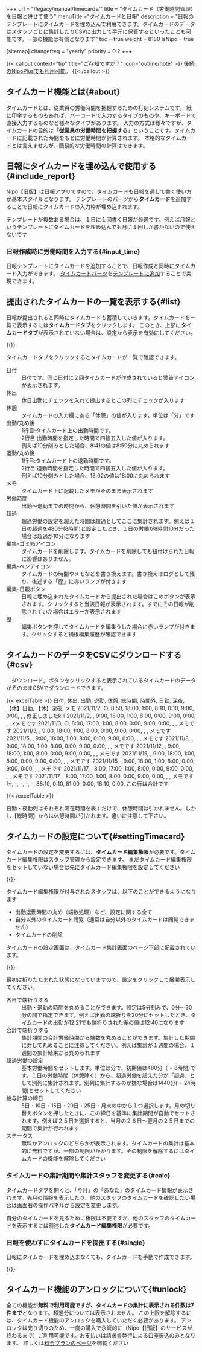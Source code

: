 +++
url = "/legacy/manual/timecards/"
title = "タイムカード（労働時間管理）を日報と併せて使う"
menuTitle ="タイムカードと日報"
description = "日報のテンプレートにタイムカードを埋め込んで利用できます。タイムカードのデータはスタッフごとに集計したりCSVに出力して手元に保管するといったことも可能です。一部の機能は有償となります"
toc = true
weight = 8180
isNipo = true

[sitemap]
  changefreq = "yearly"
  priority = 0.2
+++

{{< callout context="tip" title="ご存知ですか？" icon="outline/note" >}}
[後続のNipoPlusでも利用可能](/docs/manual/timecard/input/)。
{{< /callout >}}

## タイムカード機能とは{#about}

タイムカードとは、従業員の労働時間を把握するための打刻システムです。
紙に印字するものもあれば、バーコードで入力するタイプのものや、キーボードで直接入力するものなど様々なタイプがあります。
入力の方式は様々ですが、タイムカードの目的は「**従業員の労働時間を把握する**」ということです。タイムカードに記載された時間をもとに労働時間が計算されます。
本格的なタイムカードとは言えませんが、簡易的な労働時間の計算はできます。

## 日報にタイムカードを埋め込んで使用する{#include_report}

Nipo【旧版】は日報アプリですので、タイムカードも日報を通して書く使い方が基本スタイルとなります。
テンプレートのパーツから**タイムカード**を追加することで日報にタイムカードの入力枠が埋め込まれます。

テンプレートが複数ある場合は、１日に１回書く日報が最適です。例えば月報というテンプレートにタイムカードを埋め込んでも月に１回しか書かないので使えないです

### 日報作成時に労働時間を入力する{#input_time}

日報テンプレートにタイムカードを追加することで、日報作成と同時にタイムカード入力ができます。
[タイムカードパーツ](/legacy/parts/timecard/)を[テンプレートに追加](/legacy/manual/template/)することで実現できます。

## 提出されたタイムカードの一覧を表示する{#list}

日報が提出されると同時にタイムカードも蓄積していきます。タイムカードを一覧で表示するには**タイムカードタブ**をクリックします。
このとき、上部に**タイムカードタブ**が表示されていない場合は、設定から表示を有効にしてください。

{{<iTablet filename="enableTimecard" msg="タイムカード集計機能を有効にする"  alice="ok">}}

タイムカードタブをクリックするとタイムカードが一覧で確認できます。

<dl class="basic">
  <dt>日付</dt>
  <dd>日付です。同じ日付に２回タイムカードが作成されていると警告アイコンが表示されます。</dd>
  <dt>休出</dt>
  <dd>休日出勤にチェックを入れて提出するとこの列にチェックが入ります</dd>
  <dt>休憩</dt>
  <dd>タイムカードの入力欄にある「休憩」の値が入ります。単位は「分」です</dd>
  <dt>出勤/丸め後</dt>
  <dd>1行目:タイムカード上の出勤時間です。<br />2行目:出勤時間を指定した時間で四捨五入した値が入ります。<br />例えば10分刻みとした場合、8:41の値は8:50分に丸められます</dd>
  <dt>退勤/丸め後</dt>
  <dd>1行目:タイムカード上の退勤時間です。<br />2行目:退勤時間を指定した時間で四捨五入した値が入ります。<br />例えば10分刻みとした場合、18:02の値は18:00に丸められます</dd>
  <dt>メモ</dt>
  <dd>タイムカード上に記載したメモがそのまま表示されます</dd>
  <dt>労働時間</dt>
  <dd>出勤〜退勤までの時間から、休憩時間を引いた値が表示されます</dd>
  <dt>超過</dt>
  <dd>超過労働の設定を超えた時間は超過としてここに集計されます。例えば１日の超過を480分(8時間)と設定したとき、１日の労働が8時間10分だった場合は超過が10分になります</dd>
  <dt>編集-ゴミ箱アイコン</dt>
  <dd>タイムカードを削除します。タイムカードを削除しても紐付けられた日報に影響はありません。</dd>
  <dt>編集-ペンアイコン</dt>
  <dd>タイムカードの時間やメモなどを書き換えます。書き換えはログとして残り、後述する「歴」に赤いランプが付きます</dd>
  <dt>編集-日報ボタン</dt>
  <dd>日報に埋め込まれたタイムカードから提出された場合はこのボタンが表示されます。クリックすると当該日報が表示されます。すでにその日報が削除されていた場合はエラーが表示されます</dd>
  <dt>歴</dt>
  <dd>編集ボタンを押してタイムカードを編集うした場合に赤いランプが付きます。クリックすると禍根編集履歴が確認できます</dd>
</dl>

## タイムカードのデータをCSVにダウンロードする{#csv}

「ダウンロード」ボタンをクリックすると表示されているタイムカードのデータがそのままCSVでダウンロードできます。

{{< excelTable >}}
日付, 休出, 出勤, 退勤, 休憩, 総時間, 時間外, 日勤, 深夜, 【休】日勤, 【休】深夜, メモ
2021/11/2, ○, 8:50, 18:00, 1:00, 8:10, 0:10, 9:00, 0:00, , , 修正しましたklll
2021/11/2, , 9:00, 18:00, 1:00, 8:00, 0:00, 9:00, 0:00, , , kメモです
2021/11/3, ○, 8:00, 17:00, 1:00, 8:00, 0:00, 9:00, 0:00, , , メモです
2021/11/3, , 9:00, 18:00, 1:00, 8:00, 0:00, 9:00, 0:00, , , メモです
2021/11/5, , 9:00, 18:00, 1:00, 8:00, 0:00, 9:00, 0:00, , , メモです
2021/11/8, , 9:00, 18:00, 1:00, 8:00, 0:00, 9:00, 0:00, , , メモです
2021/11/12, , 9:00, 18:00, 1:00, 8:00, 0:00, 9:00, 0:00, , , メモです
2021/11/15, , 9:00, 18:00, 1:00, 8:00, 0:00, 9:00, 0:00, , , メモです
2021/11/15, , 9:00, 18:00, 1:00, 8:00, 0:00, 9:00, 0:00, , , メモです
2021/11/17, , 8:00, 17:00, 1:00, 8:00, 0:00, 9:00, 0:00, , , メモです
2021/11/17, , 8:00, 17:00, 1:00, 8:00, 0:00, 9:00, 0:00, , , メモです
計, -, -, -, -, 88:10, 0:10, 81:00, 0:00, 18:10, 0:00, この行は合計です

{{< /excelTable >}}

日勤・夜勤列はそれぞれ滞在時間を表すだけで、休憩時間は引かれません。しかし【総時間】からは休憩時間が引かれます。違いに注意して下さい。

## タイムカードの設定について{#settingTimecard}

タイムカードの設定を変更するには、**タイムカード編集権限**が必要です。タイムカード編集権限はスタッフ管理から設定できます。
まだタイムカード編集権限をセットしていない場合は先にタイムカード編集権限を設定してください

{{<iTablet filename="timecardAdmin" msg="タイムカードの編集者権限を付与します"  alice="ok">}}

タイムカード編集権限が付与されたスタッフは、以下のことができるようになります

- 出勤退勤時間の丸め（端数処理）など、設定に関する全て
- 自分以外のタイムカード閲覧（通常は自分以外のタイムカードは閲覧できません）
- タイムカードの削除

タイムカードの設定画面は、タイムカード集計画面のページ下部に配置されています。

{{<iTablet filename="timecardSetting" msg="タイムカードの設定変更画面。編集できるのはタイムカード編集者のみです"  alice="ok">}}

最初は折りたたまれた状態になっていますので、設定をクリックして展開表示してください。

<dl class="basic">
  <dt>各日で端折りする</dt>
  <dd>出勤・退勤の時間を丸めることができます。設定は5分刻みで、0分〜30分の間で指定できます。例えば出勤の端折りを20分にセットしたとき、タイムカードの出勤が12:21でも端折りされた後の値は12:40になります</dd>
  <dt>合計で端折りする</dt>
  <dd>集計期間の合計労働時間から端数を丸めることができます。集計した期間に対して丸めることに注意してください。例えば集計が１週間の場合、１週間の集計結果から丸められます</dd>
  <dt>超過労働の設定</dt>
  <dd>基本労働時間をセットします。単位は分で、初期値は480分（ = 8時間)です。１日の労働時間（休憩除く）から、超過労働を超えた分が「超過」として別列に集計されます。別列に集計するのが嫌な場合は1440分( = 24時間)とセットしてください</dd>
  <dt>給与計算の締日</dt>
  <dd>5日・10日・15日・20日・25日・月末の中から１つ選択します。月の切り替えボタンを押したときに、この締日を基準に集計期間が自動でセットされます。例えば２５日を選択すると、当月の２６日〜翌月の２５日までの期間で集計が行われます</dd>
  <dt>ステータス</dt>
  <dd>無料かアンロックのどちらかが表示されます。タイムカードの集計は基本的に無料ですが、一部の制限がかかります。その制限を解除するにはタイムカードの機能を解除してください</dd>
</dl>

### タイムカードの集計期間や集計スタッフを変更する{#calc}

タイムカードタブを開くと、「今月」の「あなた」のタイムカード情報が表示されます。先月の情報を表示したり、他のスタッフのタイムカードを確認したい場合は画面右の操作パネルから設定を変更します。

自分のタイムカードを見るために権限は不要ですが、他のスタッフのタイムカードを表示するには前述した**タイムカード編集権限**が必要です。

### 日報を使わずにタイムカードを提出する{#single}

日報にタイムカードを埋め込まなくても、タイムカードを手動で作成できます。

{{<iTablet filename="manualAdd" msg="日報を経由せず直接タイムカードを作成する"  alice="ok">}}

## タイムカード機能のアンロックについて{#unlock}

全ての機能が**無料で利用可能ですが、タイムカードの集計に表示される件数は7件まで**となります。超過分については表示されません。
この上限を解除するには、タイムカード機能のアンロックを購入していただく必要があります。
アンロックは売り切りのため、一度の購入で永続的に（Nipo【旧版】のサービスが終わるまで）ご利用可能です。お支払いは請求書発行による口座振込のみとなります。
詳しくは[料金プランのページ](/legacy/system/price/)を御覧ください
